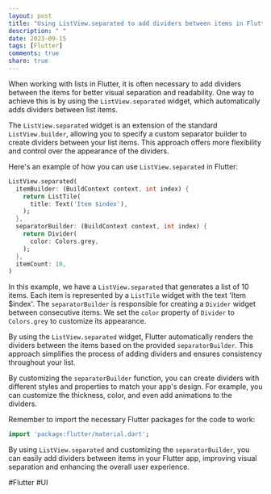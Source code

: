 ```yaml
---
layout: post
title: "Using ListView.separated to add dividers between items in Flutter."
description: " "
date: 2023-09-15
tags: [Flutter]
comments: true
share: true
---
```


When working with lists in Flutter, it is often necessary to add dividers between the items for better visual separation and readability. One way to achieve this is by using the `ListView.separated` widget, which automatically adds dividers between list items.

The `ListView.separated` widget is an extension of the standard `ListView.builder`, allowing you to specify a custom separator builder to create dividers between your list items. This approach offers more flexibility and control over the appearance of the dividers.

Here's an example of how you can use `ListView.separated` in Flutter:

```dart
ListView.separated(
  itemBuilder: (BuildContext context, int index) {
    return ListTile(
      title: Text('Item $index'),
    );
  },
  separatorBuilder: (BuildContext context, int index) {
    return Divider(
      color: Colors.grey,
    );
  },
  itemCount: 10,
)
```

In this example, we have a `ListView.separated` that generates a list of 10 items. Each item is represented by a `ListTile` widget with the text 'Item $index'. The `separatorBuilder` is responsible for creating a `Divider` widget between consecutive items. We set the `color` property of `Divider` to `Colors.grey` to customize its appearance.

By using the `ListView.separated` widget, Flutter automatically renders the dividers between the items based on the provided `separatorBuilder`. This approach simplifies the process of adding dividers and ensures consistency throughout your list.

By customizing the `separatorBuilder` function, you can create dividers with different styles and properties to match your app's design. For example, you can customize the thickness, color, and even add animations to the dividers.

Remember to import the necessary Flutter packages for the code to work:

```dart
import 'package:flutter/material.dart';
```

By using `ListView.separated` and customizing the `separatorBuilder`, you can easily add dividers between items in your Flutter app, improving visual separation and enhancing the overall user experience. 

#Flutter #UI